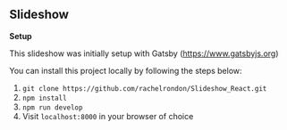 ## Slideshow ##

 **Setup**

This slideshow was initially setup with Gatsby (https://www.gatsbyjs.org)

You can install this project locally by following the steps below:

1. `git clone https://github.com/rachelrondon/Slideshow_React.git`
2. `npm install `
3. `npm run develop`
4. Visit `localhost:8000` in your browser of choice  
